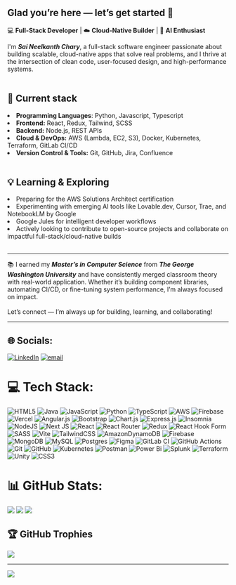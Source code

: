 ## Glad you’re here — let’s get started 👋

💻 **Full-Stack Developer** | ☁️ **Cloud-Native Builder** | 🤖 **AI Enthusiast**

I'm <Strong><i>Sai Neelkanth Chary</i></Strong>, a full-stack software engineer passionate about building scalable, cloud-native apps that solve real problems, and I thrive at the intersection of clean code, user-focused design, and high-performance systems.<br><br>

## 🔧 Current stack
<li><Strong>Programming Languages</Strong>: Python, Javascript, Typescript<br>
<li><Strong>Frontend:</Strong> React, Redux, Tailwind, SCSS<br>
<li><Strong>Backend:</Strong> Node.js, REST APIs<br>
<li><Strong>Cloud & DevOps:</Strong> AWS (Lambda, EC2, S3), Docker, Kubernetes, Terraform, GitLab CI/CD<br>
<li><Strong>Version Control & Tools:</Strong> Git, GitHub, Jira, Confluence<br><br>

## 💡 Learning & Exploring 
<li>Preparing for the AWS Solutions Architect certification<br>
<li>Experimenting with emerging AI tools like Lovable.dev, Cursor, Trae, and NotebookLM by Google<br>
<li>Google Jules for intelligent developer workflows<br>
<li>Actively looking to contribute to open-source projects and collaborate on impactful full-stack/cloud-native builds<br><br>

---

📚 I earned my <Strong><i>Master’s in Computer Science</i></Strong> from <Strong><i>The George Washington University</i></Strong> and have consistently merged classroom theory with real-world application. Whether it’s building component libraries, automating CI/CD, or fine-tuning system performance, I’m always focused on impact.<br><br>
Let’s connect — I’m always up for building, learning, and collaborating!

---

## 🌐 Socials:
[![LinkedIn](https://img.shields.io/badge/LinkedIn-%230077B5.svg?logo=linkedin&logoColor=white)](https://linkedin.com/in/sai-neel) [![email](https://img.shields.io/badge/Email-D14836?logo=gmail&logoColor=white)](mailto:emailsforsai.work@gmail.com) 

# 💻 Tech Stack:
![HTML5](https://img.shields.io/badge/html5-%23E34F26.svg?style=plastic&logo=html5&logoColor=white) ![Java](https://img.shields.io/badge/java-%23ED8B00.svg?style=plastic&logo=openjdk&logoColor=white) ![JavaScript](https://img.shields.io/badge/javascript-%23323330.svg?style=plastic&logo=javascript&logoColor=%23F7DF1E) ![Python](https://img.shields.io/badge/python-3670A0?style=plastic&logo=python&logoColor=ffdd54) ![TypeScript](https://img.shields.io/badge/typescript-%23007ACC.svg?style=plastic&logo=typescript&logoColor=white) ![AWS](https://img.shields.io/badge/AWS-%23FF9900.svg?style=plastic&logo=amazon-aws&logoColor=white) ![Firebase](https://img.shields.io/badge/firebase-%23039BE5.svg?style=plastic&logo=firebase) ![Vercel](https://img.shields.io/badge/vercel-%23000000.svg?style=plastic&logo=vercel&logoColor=white) ![Angular.js](https://img.shields.io/badge/angular.js-%23E23237.svg?style=plastic&logo=angularjs&logoColor=white) ![Bootstrap](https://img.shields.io/badge/bootstrap-%238511FA.svg?style=plastic&logo=bootstrap&logoColor=white) ![Chart.js](https://img.shields.io/badge/chart.js-F5788D.svg?style=plastic&logo=chart.js&logoColor=white) ![Express.js](https://img.shields.io/badge/express.js-%23404d59.svg?style=plastic&logo=express&logoColor=%2361DAFB) ![Insomnia](https://img.shields.io/badge/Insomnia-black?style=plastic&logo=insomnia&logoColor=5849BE) ![NodeJS](https://img.shields.io/badge/node.js-6DA55F?style=plastic&logo=node.js&logoColor=white) ![Next JS](https://img.shields.io/badge/Next-black?style=plastic&logo=next.js&logoColor=white) ![React](https://img.shields.io/badge/react-%2320232a.svg?style=plastic&logo=react&logoColor=%2361DAFB) ![React Router](https://img.shields.io/badge/React_Router-CA4245?style=plastic&logo=react-router&logoColor=white) ![Redux](https://img.shields.io/badge/redux-%23593d88.svg?style=plastic&logo=redux&logoColor=white) ![React Hook Form](https://img.shields.io/badge/React%20Hook%20Form-%23EC5990.svg?style=plastic&logo=reacthookform&logoColor=white) ![SASS](https://img.shields.io/badge/SASS-hotpink.svg?style=plastic&logo=SASS&logoColor=white) ![Vite](https://img.shields.io/badge/vite-%23646CFF.svg?style=plastic&logo=vite&logoColor=white) ![TailwindCSS](https://img.shields.io/badge/tailwindcss-%2338B2AC.svg?style=plastic&logo=tailwind-css&logoColor=white) ![AmazonDynamoDB](https://img.shields.io/badge/Amazon%20DynamoDB-4053D6?style=plastic&logo=Amazon%20DynamoDB&logoColor=white) ![Firebase](https://img.shields.io/badge/firebase-a08021?style=plastic&logo=firebase&logoColor=ffcd34) ![MongoDB](https://img.shields.io/badge/MongoDB-%234ea94b.svg?style=plastic&logo=mongodb&logoColor=white) ![MySQL](https://img.shields.io/badge/mysql-4479A1.svg?style=plastic&logo=mysql&logoColor=white) ![Postgres](https://img.shields.io/badge/postgres-%23316192.svg?style=plastic&logo=postgresql&logoColor=white) ![Figma](https://img.shields.io/badge/figma-%23F24E1E.svg?style=plastic&logo=figma&logoColor=white) ![GitLab CI](https://img.shields.io/badge/gitlab%20CI-%23181717.svg?style=plastic&logo=gitlab&logoColor=white) ![GitHub Actions](https://img.shields.io/badge/github%20actions-%232671E5.svg?style=plastic&logo=githubactions&logoColor=white) ![Git](https://img.shields.io/badge/git-%23F05033.svg?style=plastic&logo=git&logoColor=white) ![GitHub](https://img.shields.io/badge/github-%23121011.svg?style=plastic&logo=github&logoColor=white) ![Kubernetes](https://img.shields.io/badge/kubernetes-%23326ce5.svg?style=plastic&logo=kubernetes&logoColor=white) ![Postman](https://img.shields.io/badge/Postman-FF6C37?style=plastic&logo=postman&logoColor=white) ![Power Bi](https://img.shields.io/badge/power_bi-F2C811?style=plastic&logo=powerbi&logoColor=black) ![Splunk](https://img.shields.io/badge/splunk-%23000000.svg?style=plastic&logo=splunk&logoColor=white) ![Terraform](https://img.shields.io/badge/terraform-%235835CC.svg?style=plastic&logo=terraform&logoColor=white) ![Unity](https://img.shields.io/badge/unity-%23000000.svg?style=plastic&logo=unity&logoColor=white) ![CSS3](https://img.shields.io/badge/css3-%231572B6.svg?style=plastic&logo=css3&logoColor=white)
# 📊 GitHub Stats:
![](https://github-readme-stats.vercel.app/api?username=saineelofficial&theme=dark&hide_border=false&include_all_commits=true&count_private=true)
![](https://nirzak-streak-stats.vercel.app/?user=saineelofficial&theme=dark&hide_border=false)
![](https://github-readme-stats.vercel.app/api/top-langs/?username=saineelofficial&theme=dark&hide_border=false&include_all_commits=true&count_private=true)

## 🏆 GitHub Trophies
![](https://github-profile-trophy.vercel.app/?username=saineelofficial&theme=radical&no-frame=false&no-bg=true&margin-w=4)

---
[![](https://visitcount.itsvg.in/api?id=saineelofficial&icon=0&color=0)](https://visitcount.itsvg.in)


